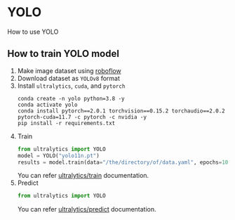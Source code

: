 # YOLO
How to use YOLO

## How to train YOLO model
1. Make image dataset using [roboflow](https://roboflow.com/) 
2. Download dataset as `YOLOv8` format
3. Install `ultralytics`, `cuda`, and `pytorch`
   ```shell
   conda create -n yolo python=3.8 -y
   conda activate yolo
   conda install pytorch==2.0.1 torchvision==0.15.2 torchaudio==2.0.2 pytorch-cuda=11.7 -c pytorch -c nvidia -y
   pip install -r requirements.txt
   ```
4. Train
   ```python
   from ultralytics import YOLO
   model = YOLO("yolo11n.pt")
   results = model.train(data="/the/directory/of/data.yaml", epochs=100, imgsz=640)
   ```
   You can refer [ultralytics/train](https://docs.ultralytics.com/modes/train) documentation.
5. Predict
   ```python
   from ultralytics import YOLO
   ```
   You can refer [ultralytics/predict](https://docs.ultralytics.com/modes/predict) documentation.